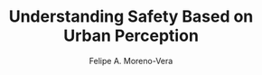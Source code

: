 ---
paperId: 22
author: Felipe A. Moreno-Vera
publicationauthor: Moreno-Vera, F. A.
title: Understanding Safety Based on Urban Perception
pdf: --
poster: --
alt: --
type: Poster
topic: FAT
link: --
conference: neurips
year: 2019
tags: neurips-2019
location: Vancouver, Canada
---